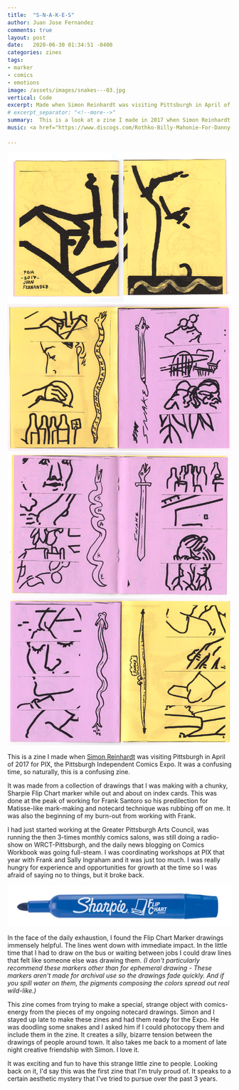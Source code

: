 ```yaml
---
title:  "S-N-A-K-E-S"
author: Juan Jose Fernandez
comments: true
layout: post
date:   2020-06-30 01:34:51 -0400
categories: zines
tags:
- marker
- comics
- emotions
image: /assets/images/snakes---03.jpg
vertical: Code
excerpt: Made when Simon Reinhardt was visiting Pittsburgh in April of 2017 for PIX, the Pittsburgh Independent Comics Expo. It was a confusing time, so naturally, this is a confusing zine.
# excerpt_separator: "<!--more-->"
summary:  This is a look at a zine I made in 2017 when Simon Reinhardt was visiting Pittsburgh. It was a confusing time, so naturally, this is a confusing zine.
music: <a href="https://www.discogs.com/Rothko-Billy-Mahonie-For-Danny-Hoon/release/1181039">Rothko - For Danny</a>

---
```

<style>
.bar{
    height: 10px;
    background: #bc4e9c;  /* fallback for old browsers */
    background: -webkit-linear-gradient(to top, #f80759, #bc4e9c);  /* Chrome 10-25, Safari 5.1-6 */
    background: linear-gradient(to top, #f80759, #bc4e9c); /* W3C, IE 10+/ Edge, Firefox 16+, Chrome 26+, Opera 12+, Safari 7+ */
    }
</style>

![Front and Back Cover of "Snakes"](/assets/images/snakes---00.png)
![First Spread of "Snakes"](/assets/images/snakes---03.jpg)
![Second Spread of "Snakes"](/assets/images/snakes---04.jpg)
![Third Spread of "Snakes"](/assets/images/snakes---05.jpg)

This is a zine I made when [Simon Reinhardt](https://simonmreinhardt.tumblr.com/) was visiting Pittsburgh in April of 2017 for PIX, the Pittsburgh Independent Comics Expo. It was a confusing time, so naturally, this is a confusing zine.

It was made from a collection of drawings that I was making with a chunky, Sharpie Flip Chart marker while out and about on index cards. This was done at the peak of working for Frank Santoro so his predilection for Matisse-like mark-making and notecard technique was rubbing off on me. It was also the beginning of my burn-out from working with Frank. 

I had just started working at the Greater Pittsburgh Arts Council, was running the then 3-times monthly comics salons, was still doing a radio-show on WRCT-Pittsburgh, and the daily news blogging on Comics Workbook was going full-steam. I was coordinating workshops at PIX that year with Frank and Sally Ingraham and it was just too much. I was really hungry for experience and opportunities for growth at the time so I was afraid of saying no to things, but it broke back.

![Flip Chart Marker](/assets/images/sharpie.png)

In the face of the daily exhaustion, I found the Flip Chart Marker drawings immensely helpful. The lines went down with immediate impact. In the little time that I had to draw on the bus or waiting between jobs I could draw lines that felt like someone else was drawing them. *(I don't particularly recommend these markers other than for ephemeral drawing - These markers aren't made for archival use so the drawings fade quickly. And if you spill water on them, the pigments composing the colors spread out real wild-like.)*

This zine comes from trying to make a special, strange object with comics-energy from the pieces of my ongoing notecard drawings. Simon and I stayed up late to make these zines and had them ready for the Expo. He was doodling some snakes and I asked him if I could photocopy them and include them in the zine. It creates a silly, bizarre tension between the drawings of people around town. It also takes me back to a moment of late night creative friendship with Simon. I love it. 

It was exciting and fun to have this strange little zine to people. Looking back on it, I'd say this was the first zine that I'm truly proud of. It speaks to a certain aesthetic mystery that I've tried to pursue over the past 3 years.

